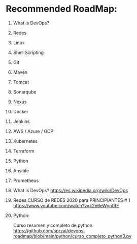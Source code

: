 # Recommended RoadMap:

1. What is DevOps?
2. Redes
3. Linux
4. Shell Scripting
5. Git
6. Maven
7. Tomcat
8. Sonarqube
9. Nexus
10. Docker
11. Jenkins
12. AWS / Azure / GCP
13. Kubernetes
14. Terraform
15. Python
16. Ansible
17. Prometheus


1. What is DevOps?
    https://es.wikipedia.org/wiki/DevOps
    
    
2. Redes
  CURSO de REDES 2020 para PRINCIPIANTES # 1
    https://www.youtube.com/watch?v=k2e6eWyn0fE
    
    
15. Python:

      Curso resumen y completo de python: https://github.com/sprzai/devops-roadmap/blob/main/python/curso_completo_python3.py

